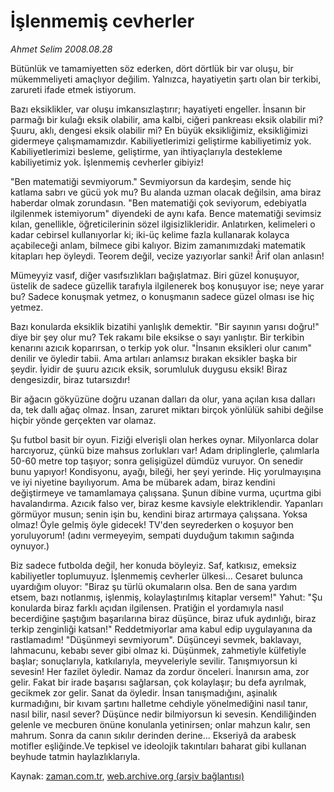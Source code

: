 # İşlenmemiş cevherler

*Ahmet Selim 2008.08.28*

<tr><td class="metin" colspan="2" style="padding-top: 20px; padding-left: 5px; padding-right: 10px;">Bütünlük ve tamamiyetten söz ederken, dört dörtlük bir var oluşu, bir mükemmeliyeti amaçlıyor değilim. Yalnızca, hayatiyetin şartı olan bir terkibi, zarureti ifade etmek istiyorum.</td></tr><tr><td class="metin" colspan="2" style="padding-top: 20px; padding-left: 5px; padding-right: 10px;"><p> Bazı eksiklikler, var oluşu imkansızlaştırır; hayatiyeti engeller. İnsanın bir parmağı bir kulağı eksik olabilir, ama kalbi, ciğeri pankreası eksik olabilir mi? Şuuru, aklı, dengesi eksik olabilir mi? En büyük eksikliğimiz, eksikliğimizi gidermeye çalışmamamızdır. Kabiliyetlerimizi geliştirme kabiliyetimiz yok. Kabiliyetlerimizi besleme, geliştirme, yan ihtiyaçlarıyla destekleme kabiliyetimiz yok. İşlenmemiş cevherler gibiyiz!
<p> "Ben matematiği sevmiyorum." Sevmiyorsun da kardeşim, sende hiç katlama sabrı ve gücü yok mu? Bu alanda uzman olacak değilsin, ama biraz haberdar olmak zorundasın. "Ben matematiği çok seviyorum, edebiyatla ilgilenmek istemiyorum" diyendeki de aynı kafa. Bence matematiği sevimsiz kılan, genellikle, öğreticilerinin sözel ilgisizlikleridir. Anlatırken, kelimeleri o kadar cebirsel kullanıyorlar ki; iki-üç kelime fazla kullanarak kolayca açabileceği anlam, bilmece gibi kalıyor. Bizim zamanımızdaki matematik kitapları hep öyleydi. Teorem değil, vecize yazıyorlar sanki! Ârif olan anlasın!
<p>Mümeyyiz vasıf, diğer vasıfsızlıkları bağışlatmaz. Biri güzel konuşuyor, üstelik de sadece güzellik tarafıyla ilgilenerek boş konuşuyor ise; neye yarar bu? Sadece konuşmak yetmez, o konuşmanın sadece güzel olması ise hiç yetmez.
<p>Bazı konularda eksiklik bizatihi yanlışlık demektir. "Bir sayının yarısı doğru!" diye bir şey olur mu? Tek rakamı bile eksikse o sayı yanlıştır. Bir terkibin kenarını azıcık koparırsan, o terkip yok olur. "İnsanın eksikleri olur canım" denilir ve öyledir tabii. Ama artıları anlamsız bırakan eksikler başka bir şeydir. İyidir de şuuru azıcık eksik, sorumluluk duygusu eksik! Biraz dengesizdir, biraz tutarsızdır!
<p> Bir ağacın gökyüzüne doğru uzanan dalları da olur, yana açılan kısa dalları da, tek dallı ağaç olmaz. İnsan, zaruret miktarı birçok yönlülük sahibi değilse hiçbir yönde gerçekten var olamaz.
<p>Şu futbol basit bir oyun. Fiziği elverişli olan herkes oynar. Milyonlarca dolar harcıyoruz, çünkü bize mahsus zorlukları var! Adam driplinglerle, çalımlarla 50-60 metre top taşıyor; sonra gelişigüzel dümdüz vuruyor. On senedir bunu yapıyor! Kondisyonu, ayağı, bileği, her şeyi yerinde. Hiç yorulmayışına ve iyi niyetine bayılıyorum. Ama be mübarek adam, biraz kendini değiştirmeye ve tamamlamaya çalışsana. Şunun dibine vurma, uçurtma gibi havalandırma. Azıcık falso ver, biraz kesme kavsiyle elektriklendir. Yapanları görmüyor musun; senin işin bu, kendini biraz artırmaya çalışsana. Yoksa olmaz! Öyle gelmiş öyle gidecek! TV'den seyrederken o koşuyor ben yoruluyorum! (adını vermeyeyim, sempati duyduğum takımın sağında oynuyor.) 
<p>Biz sadece futbolda değil, her konuda böyleyiz. Saf, katkısız, emeksiz kabiliyetler toplumuyuz. İşlenmemiş cevherler ülkesi... Cesaret bulunca uyardığım oluyor: "Biraz şu türlü okumaların olsa. Ben de sana yardım etsem, bazı notlanmış, işlenmiş, kolaylaştırılmış kitaplar versem!" Yahut: "Şu konularda biraz farklı açıdan ilgilensen. Pratiğin el yordamıyla nasıl becerdiğine şaştığım başarılarına biraz düşünce, biraz ufuk aydınlığı, biraz terkip zenginliği katsan!" Reddetmiyorlar ama kabul edip uygulayanına da rastlamadım! "Düşünmeyi sevmiyorum". Düşünceyi sevmek, baklavayı, lahmacunu, kebabı sever gibi olmaz ki. Düşünmek, zahmetiyle külfetiyle başlar; sonuçlarıyla, katkılarıyla, meyveleriyle sevilir. Tanışmıyorsun ki sevesin! Her fazilet öyledir. Namaz da zordur önceleri. İnanırsın ama, zor gelir. Fakat bir irade başarısı sağlarsan, çok kolaylaşır; bu defa ayrılmak, gecikmek zor gelir. Sanat da öyledir. İnsan tanışmadığını, aşinalık kurmadığını, bir kıvam şartını halletme cehdiyle yönelmediğini nasıl tanır, nasıl bilir, nasıl sever? Düşünce nedir bilmiyorsun ki sevesin. Kendiliğinden gelenle ve mecburen önüne konulanla yetinirsen; onlar mahzun kalır, sen mahrum. Sonra da canın sıkılır derinden derine... Ekseriyâ da arabesk motifler eşliğinde.Ve tepkisel ve ideolojik takıntıları baharat gibi kullanan beyhude tatmin haylazlıklarıyla.<br/></p></p></p></p></p></p></p></td></tr>

Kaynak: [zaman.com.tr](http://zaman.com.tr/yazar.do?yazino=730996), [web.archive.org (arşiv bağlantısı)](http://web.archive.org/web/20080915212243/http://www.zaman.com.tr:80/yazar.do?yazino=730996)
